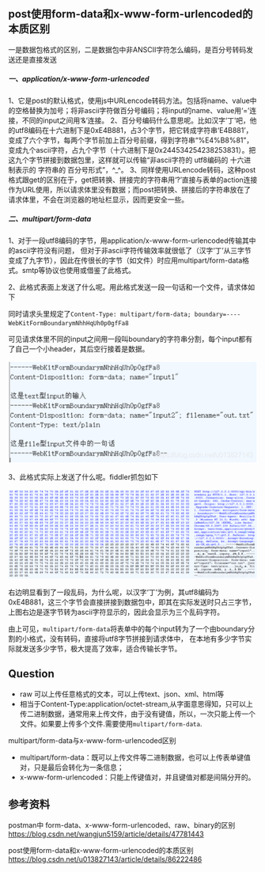 ## post使用form-data和x-www-form-urlencoded的本质区别

一是数据包格式的区别，二是数据包中非ANSCII字符怎么编码，是百分号转码发送还是直接发送

##### 一、application/x-www-form-urlencoded

1、它是post的默认格式，使用js中URLencode转码方法。包括将name、value中的空格替换为加号；将非ascii字符做百分号编码；将input的name、value用‘=’连接，不同的input之间用‘&’连接。
2、百分号编码什么意思呢。比如汉字‘丁’吧，他的utf8编码在十六进制下是0xE4B881，占3个字节，把它转成字符串‘E4B881’，变成了六个字节，每两个字节前加上百分号前缀，得到字符串“%E4%B8%81”，变成九个ascii字符，占九个字节（十六进制下是0x244534254238253831）。把这九个字节拼接到数据包里，这样就可以传输“非ascii字符的  utf8编码的 十六进制表示的 字符串的 百分号形式”，^_^。
3、同样使用URLencode转码，这种post格式跟get的区别在于，get把转换、拼接完的字符串用‘?’直接与表单的action连接作为URL使用，所以请求体里没有数据；而post把转换、拼接后的字符串放在了请求体里，不会在浏览器的地址栏显示，因而更安全一些。

##### 二、multipart/form-data

1、对于一段utf8编码的字节，用application/x-www-form-urlencoded传输其中的ascii字符没有问题，
但对于非ascii字符传输效率就很低了（汉字‘丁’从三字节变成了九字节），因此在传很长的字节（如文件）时应用multipart/form-data格式。smtp等协议也使用或借鉴了此格式。

2、此格式表面上发送了什么呢。用此格式发送一段一句话和一个文件，请求体如下

同时请求头里规定了`Content-Type: multipart/form-data; boundary=----WebKitFormBoundarymNhhHqUh0p0gfFa8`

可见请求体里不同的input之间用一段叫boundary的字符串分割，每个input都有了自己一个小header，其后空行接着是数据。

![](.static_images/0616ffad.png)

3、此格式实际上发送了什么呢。fiddler抓包如下

![](.static_images/d36df847.png)

右边明显看到了一段乱码，为什么呢，以汉字‘丁’为例，其utf8编码为0xE4B881，这三个字节会直接拼接到数据包中，即其在实际发送时只占三字节，
上图右边是逐字节转为ascii字符显示的，因此会显示为三个乱码字符。

由上可见，`multipart/form-data`将表单中的每个input转为了一个由boundary分割的小格式，没有转码，直接将utf8字节拼接到请求体中，
在本地有多少字节实际就发送多少字节，极大提高了效率，适合传输长字节。

## Question 

 - raw 可以上传任意格式的文本，可以上传text、json、xml、html等
 - 相当于Content-Type:application/octet-stream,从字面意思得知，只可以上传二进制数据，通常用来上传文件，由于没有键值，所以，一次只能上传一个文件。如果要上传多个文件.需要使用`multipart/form-data`.

multipart/form-data与x-www-form-urlencoded区别

 - multipart/form-data：既可以上传文件等二进制数据，也可以上传表单键值对，只是最后会转化为一条信息；
 - x-www-form-urlencoded：只能上传键值对，并且键值对都是间隔分开的。


## 参考资料

postman中 form-data、x-www-form-urlencoded、raw、binary的区别 https://blog.csdn.net/wangjun5159/article/details/47781443

post使用form-data和x-www-form-urlencoded的本质区别 https://blog.csdn.net/u013827143/article/details/86222486
